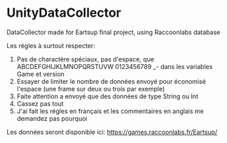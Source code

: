 # UnityDataCollector
DataCollector made for Eartsup final project, using Raccoonlabs database

Les régles à surtout respecter:
  1. Pas de charactère spéciaux, pas d'espace, que ABCDEFGHIJKLMNOPQRSTUVW 0123456789 _- dans les variables Game et version
  2. Essayer de limiter le nombre de données envoyé pour économisé l'espace (une frame sur deux ou trois par exemple)
  3. Faite attention a envoyé que des données de type String ou Int
  4. Cassez pas tout
  5. J'ai fait les régles en français et les commentaires en anglais me demandez pas pourquoi

Les données seront disponible ici:
https://games.raccoonlabs.fr/Eartsup/

